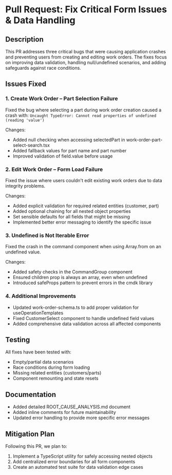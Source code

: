 # Pull Request: Fix Critical Form Issues & Data Handling

## Description
This PR addresses three critical bugs that were causing application crashes and preventing users from creating and editing work orders. The fixes focus on improving data validation, handling null/undefined scenarios, and adding safeguards against race conditions.

## Issues Fixed

### 1. Create Work Order – Part Selection Failure
Fixed the bug where selecting a part during work order creation caused a crash with:
`Uncaught TypeError: Cannot read properties of undefined (reading 'value')`

Changes:
- Added null checking when accessing selectedPart in work-order-part-select-search.tsx
- Added fallback values for part name and part number
- Improved validation of field.value before usage

### 2. Edit Work Order – Form Load Failure
Fixed the issue where users couldn't edit existing work orders due to data integrity problems.

Changes:
- Added explicit validation for required related entities (customer, part)
- Added optional chaining for all nested object properties
- Set sensible defaults for all fields that might be missing
- Implemented better error messaging to identify the specific issue

### 3. Undefined is Not Iterable Error
Fixed the crash in the command component when using Array.from on an undefined value.

Changes:
- Added safety checks in the CommandGroup component
- Ensured children prop is always an array, even when undefined
- Introduced safeProps pattern to prevent errors in the cmdk library

### 4. Additional Improvements
- Updated work-order-schema.ts to add proper validation for useOperationTemplates
- Fixed CustomerSelect component to handle undefined field values
- Added comprehensive data validation across all affected components

## Testing
All fixes have been tested with:
- Empty/partial data scenarios
- Race conditions during form loading
- Missing related entities (customers/parts)
- Component remounting and state resets

## Documentation
- Added detailed ROOT_CAUSE_ANALYSIS.md document
- Added inline comments for future maintainability
- Updated error handling to provide more specific error messages

## Mitigation Plan
Following this PR, we plan to:
1. Implement a TypeScript utility for safely accessing nested objects
2. Add centralized error boundaries for all form components
3. Create an automated test suite for data validation edge cases 